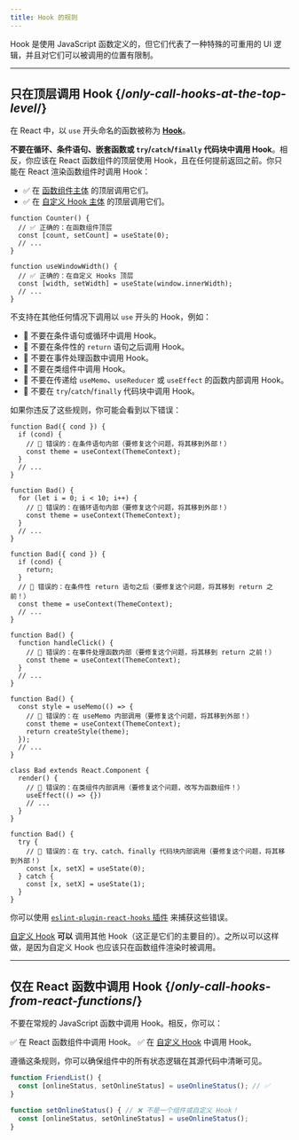 ```yaml
---
title: Hook 的规则
---
```


<Intro>
Hook 是使用 JavaScript 函数定义的，但它们代表了一种特殊的可重用的 UI 逻辑，并且对它们可以被调用的位置有限制。
</Intro>

<InlineToc />

---

## 只在顶层调用 Hook {/*only-call-hooks-at-the-top-level*/}

在 React 中，以 `use` 开头命名的函数被称为 **[Hook](/reference/react)**。

**不要在循环、条件语句、嵌套函数或 `try`/`catch`/`finally` 代码块中调用 Hook**。相反，你应该在 React 函数组件的顶层使用 Hook，且在任何提前返回之前。你只能在 React 渲染函数组件时调用 Hook：

* ✅ 在 [函数组件主体](/learn/your-first-component) 的顶层调用它们。
* ✅ 在 [自定义 Hook 主体](/learn/reusing-logic-with-custom-hooks) 的顶层调用它们。

```js{2-3,8-9}
function Counter() {
  // ✅ 正确的：在函数组件顶层
  const [count, setCount] = useState(0);
  // ...
}

function useWindowWidth() {
  // ✅ 正确的：在自定义 Hooks 顶层
  const [width, setWidth] = useState(window.innerWidth);
  // ...
}
```

不支持在其他任何情况下调用以 `use` 开头的 Hook，例如：

* 🔴 不要在条件语句或循环中调用 Hook。
* 🔴 不要在条件性的 `return` 语句之后调用 Hook。
* 🔴 不要在事件处理函数中调用 Hook。
* 🔴 不要在类组件中调用 Hook。
* 🔴 不要在传递给 `useMemo`、`useReducer` 或 `useEffect` 的函数内部调用 Hook。
* 🔴 不要在 `try`/`catch`/`finally` 代码块中调用 Hook。

如果你违反了这些规则，你可能会看到以下错误：

```js{3-4,11-12,20-21}
function Bad({ cond }) {
  if (cond) {
    // 🔴 错误的：在条件语句内部（要修复这个问题，将其移到外部！）
    const theme = useContext(ThemeContext);
  }
  // ...
}

function Bad() {
  for (let i = 0; i < 10; i++) {
    // 🔴 错误的：在循环语句内部（要修复这个问题，将其移到外部！）
    const theme = useContext(ThemeContext);
  }
  // ...
}

function Bad({ cond }) {
  if (cond) {
    return;
  }
  // 🔴 错误的：在条件性 return 语句之后（要修复这个问题，将其移到 return 之前！）
  const theme = useContext(ThemeContext);
  // ...
}

function Bad() {
  function handleClick() {
    // 🔴 错误的：在事件处理函数内部（要修复这个问题，将其移到 return 之前！）
    const theme = useContext(ThemeContext);
  }
  // ...
}

function Bad() {
  const style = useMemo(() => {
    // 🔴 错误的：在 useMemo 内部调用（要修复这个问题，将其移到外部！）
    const theme = useContext(ThemeContext);
    return createStyle(theme);
  });
  // ...
}

class Bad extends React.Component {
  render() {
    // 🔴 错误的：在类组件内部调用（要修复这个问题，改写为函数组件！）
    useEffect(() => {})
    // ...
  }
}

function Bad() {
  try {
    // 🔴 错误的：在 try、catch、finally 代码块内部调用（要修复这个问题，将其移到外部！）
    const [x, setX] = useState(0);
  } catch {
    const [x, setX] = useState(1);
  }
}
```

你可以使用 [`eslint-plugin-react-hooks` 插件](https://www.npmjs.com/package/eslint-plugin-react-hooks) 来捕获这些错误。

<Note>

[自定义 Hook](/learn/reusing-logic-with-custom-hooks) **可以** 调用其他 Hook（这正是它们的主要目的）。之所以可以这样做，是因为自定义 Hook 也应该只在函数组件渲染时被调用。

</Note>

---

## 仅在 React 函数中调用 Hook {/*only-call-hooks-from-react-functions*/}

不要在常规的 JavaScript 函数中调用 Hook。相反，你可以：

✅ 在 React 函数组件中调用 Hook。
✅ 在 [自定义 Hook](/learn/reusing-logic-with-custom-hooks#extracting-your-own-custom-hook-from-a-component) 中调用 Hook。

遵循这条规则，你可以确保组件中的所有状态逻辑在其源代码中清晰可见。

```js {2,5}
function FriendList() {
  const [onlineStatus, setOnlineStatus] = useOnlineStatus(); // ✅
}

function setOnlineStatus() { // ❌ 不是一个组件或自定义 Hook！
  const [onlineStatus, setOnlineStatus] = useOnlineStatus();
}
```
